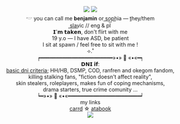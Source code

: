 <div align="center">
	<img src="https://github.com/xerosene/xerosene/assets/132354142/ebfbd1d9-ef27-4422-b76f-89d776966110"> <img src="https://i.postimg.cc/jSHDWkt4/Untitled512-20220917095323.png">
</div> <div align="center"> 𓎢 you can call me 𝐛𝐞𝐧𝐣𝐚𝐦𝐢𝐧 or s͟o͟p͟h͟ia — <a href="https://en.pronouns.page/@icedancer">t</a>hey/them </div>
  </div> <div align="center"> s͟l͟a͟v͟ic // eng & pl</div>
   </div> <div align="center"> 𝗜'𝗺 𝘁𝗮𝗸𝗲𝗻, don't flirt with me</div>
 </div> <div align="center"> 19 y.o — I have ASD, be patient</div>
 </div> <div align="center">I sit at spawn / feel free to sit with me !</div>
  </div> <div align="center">⟢.˚</div>
   </div> <div align="center">┍━━━━━━━━━━━━━━━━━━━━━━━»•» 🐾 «•«━┑</div>
   </div> <div align="center"> 𝗗𝗡𝗜 𝗶𝗳:</div>
    </div> <div align="center"> <a href="https://dni-criteria.carrd.co/">basic dni criteria</a>; HH/HB, DSMP, COD, ranfren and okegom fandom,</div>
    </div> <div align="center">killing stalking fans, "fiction doesn't affect reality", </div>
     </div> <div align="center">skin stealers, roleplayers, makes fun of coping mechanisms, </div>
     </div> <div align="center">drama starters, true crime comunity ... </div>
    </div><div align="center"> ┕━»•» 🐾 «•«━━━━━━━━━━━━━━━━━━━━━━━┙</div>
     </div> <div align="center"> my links </div>
        </div> <div align="center"> <a href="https://icedanceer.carrd.co">carrd</a> ☆ <a href="https://icedancer.atabook.org/">atabook</a> </div> 
       <div align="center">
	<img src="https://64.media.tumblr.com/2491c23ab99dab1ad15a5b65b9607dc5/a3f6564d412c06c9-ff/s540x810/3604e70235ee24ab3950048424fc703515639fd4.gif">
 
